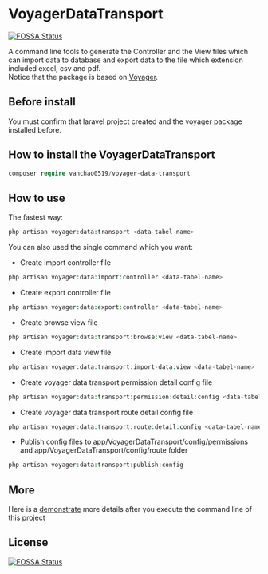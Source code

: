 # VoyagerDataTransport
[![FOSSA Status](https://app.fossa.com/api/projects/git%2Bgithub.com%2Fvanchao0519%2FVoyagerDataTransport.svg?type=shield)](https://app.fossa.com/projects/git%2Bgithub.com%2Fvanchao0519%2FVoyagerDataTransport?ref=badge_shield)

A command line tools to generate the Controller and the View files 
which can import data to database and export data to the file which extension included excel, csv and pdf.
<br>
Notice that the package is based on <a href="https://voyager.devdojo.com/">Voyager</a>.
<br>
## Before install
You must confirm that laravel project created and the voyager package installed before.
<br>
## How to install the VoyagerDataTransport
```php
composer require vanchao0519/voyager-data-transport
```
## How to use
The fastest way:
```php
php artisan voyager:data:transport <data-tabel-name>
```
You can also used the single command which you want:
- Create import controller file
```php
php artisan voyager:data:import:controller <data-tabel-name>
```
- Create export controller file
```php
php artisan voyager:data:export:controller <data-tabel-name>
```
- Create browse view file
```php
php artisan voyager:data:transport:browse:view <data-tabel-name>
```
- Create import data view file
```php
php artisan voyager:data:transport:import-data:view <data-tabel-name>
```
- Create voyager data transport permission detail config file
```php
php artisan voyager:data:transport:permission:detail:config <data-tabel-name>
```
- Create voyager data transport route detail config file
```php
php artisan voyager:data:transport:route:detail:config <data-tabel-name>
```
- Publish config files to app/VoyagerDataTransport/config/permissions and app/VoyagerDataTransport/config/route folder
```php
php artisan voyager:data:transport:publish:config
```
## More
Here is a <a href="https://github.com/vanchao0519/VoyagerDataTransportDemo">demonstrate</a> more details after you execute the command line of this project

## License
[![FOSSA Status](https://app.fossa.com/api/projects/git%2Bgithub.com%2Fvanchao0519%2FVoyagerDataTransport.svg?type=large)](https://app.fossa.com/projects/git%2Bgithub.com%2Fvanchao0519%2FVoyagerDataTransport?ref=badge_large)